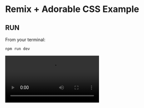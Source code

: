 # Remix + Adorable CSS Example

## RUN

From your terminal:

```sh
npm run dev
```
![caption](preview.webm)
